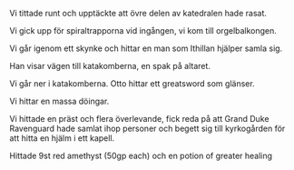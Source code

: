 Vi tittade runt och upptäckte att övre delen av katedralen hade rasat. 

Vi gick upp för spiraltrapporna vid ingången, vi kom till orgelbalkongen. 

Vi går igenom ett skynke och hittar en man som Ithillan hjälper samla sig. 

Han visar vägen till katakomberna, en spak på altaret. 

Vi går ner i katakomberna. Otto hittar ett greatsword som glänser. 

Vi hittar en massa döingar. 

Vi hittade en präst och flera överlevande, fick reda på att Grand Duke Ravenguard hade samlat ihop personer och begett sig till kyrkogården för att hitta en hjälm i ett kapell. 

Hittade 9st red amethyst (50gp each) och en potion of greater healing

